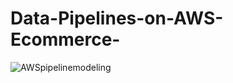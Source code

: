 # Data-Pipelines-on-AWS-Ecommerce-

![AWSpipelinemodeling](https://github.com/VinhhDo/Data-Pipelines-on-AWS-Ecommerce-/assets/98499217/89f73ae1-089e-4056-9f02-d9a84987cd59)
